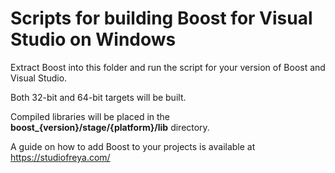 # Scripts for building Boost for Visual Studio on Windows

Extract Boost into this folder and run the script for your version of Boost and Visual Studio.

Both 32-bit and 64-bit targets will be built.

Compiled libraries will be placed in the **boost_{version}/stage/{platform}/lib** directory.

A guide on how to add Boost to your projects is available at https://studiofreya.com/